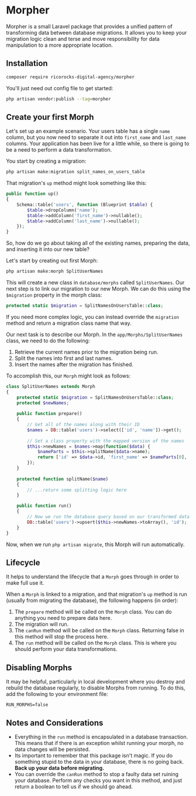 # Morpher

Morpher is a small Laravel package that provides a unified pattern of transforming data between database migrations.
It allows you to keep your migration logic clean and terse and move responsibility for data manipulation to a more
appropriate location.

## Installation

```bash
composer require ricorocks-digital-agency/morpher
```

You'll just need out config file to get started:

```bash
php artisan vendor:publish --tag=morpher
```

## Create your first Morph

Let's set up an example scenario. Your users table has a single `name` column, but you now need to separate it out into
`first_name` and `last_name` columns. Your application has been live for a little while, so there is going to be a need
to perform a data transformation.

You start by creating a migration:

```bash
php artisan make:migration split_names_on_users_table
```

That migration's `up` method might look something like this:

```php
public function up()
{
    Schema::table('users', function (Blueprint $table) {
        $table->dropColumn('name');
        $table->addColumn('first_name')->nullable();
        $table->addColumn('last_name')->nullable();
    });
}
```

So, how do we go about taking all of the existing names, preparing the data, and inserting it into our new table?

Let's start by creating out first Morph:

```bash
php artisan make:morph SplitUserNames
```

This will create a new class in `database/morphs` called `SplitUserNames`. Our next step is to link our migration to our
new Morph. We can do this using the `$migration` property in the morph class:

```php
protected static $migration = SplitNamesOnUsersTable::class;
```

If you need more complex logic, you can instead override the `migration` method and return a migration class name that way.

Our next task is to describe our Morph. In the `app/Morphs/SplitUserNames` class, we need to do the following:

1. Retrieve the current names prior to the migration being run.
2. Split the names into first and last names.
3. Insert the names after the migration has finished.

To accomplish this, our `Morph` might look as follows:

```php
class SplitUserNames extends Morph
{
    protected static $migration = SplitNamesOnUsersTable::class;
    protected $newNames;
    
    public function prepare()
    {
        // Get all of the names along with their ID
        $names = DB::table('users')->select(['id', 'name'])->get();
        
        // Set a class property with the mapped version of the names
        $this->newNames = $names->map(function($data) {
            $nameParts = $this->splitName($data->name);
            return ['id' => $data->id, 'first_name' => $nameParts[0], 'last_name' => $nameParts[1]];
        });
    }
    
    protected function splitName($name)
    {
        // ...return some splitting logic here
    }

    public function run()
    {
        // Now we run the database query based on our transformed data
        DB::table('users')->upsert($this->newNames->toArray(), 'id');
    }
}
```

Now, when we run `php artisan migrate`, this Morph will run automatically.

## Lifecycle

It helps to understand the lifecycle that a `Morph` goes through in order to make full use it.

When a `Morph` is linked to a migration, and that migration's `up` method is run (usually from migrating the database),
the following happens (in order):

1. The `prepare` method will be called on the `Morph` class. You can do anything you need to prepare data here.
2. The migration will run.
3. The `canRun` method will be called on the `Morph` class. Returning false in this method will stop the process here.
4. The `run` method will be called on the `Morph` class. This is where you should perform your data transformations.

## Disabling Morphs

It may be helpful, particularly in local development where you destroy and rebuild the database regularly, to disable
Morphs from running. To do this, add the following to your environment file:

```dotenv
RUN_MORPHS=false
```

## Notes and Considerations

* Everything in the `run` method is encapsulated in a database transaction. This means that if there is an exception 
  whilst running your morph, no data changes will be persisted.
* Its important to remember that this package isn't magic. If you do something stupid to the data in your database, there
  is no going back. **Back up your data before migrating.**
* You can override the `canRun` method to stop a faulty data set ruining your database. Perform any checks you want in this
  method, and just return a boolean to tell us if we should go ahead.
